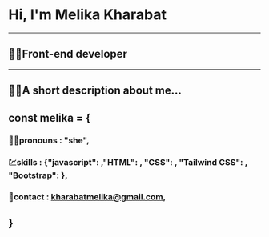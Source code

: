 # Hi, I'm Melika Kharabat
----
## 👩‍💻Front-end developer
_______
## 🙋‍♀️A short description about me...
## const melika = {
### 🙍‍♀️pronouns : "she",
### 💹skills : {"javascript": ,"HTML": , "CSS": , "Tailwind CSS": , "Bootstrap": },
### 💌contact : kharabatmelika@gmail.com,
## }
